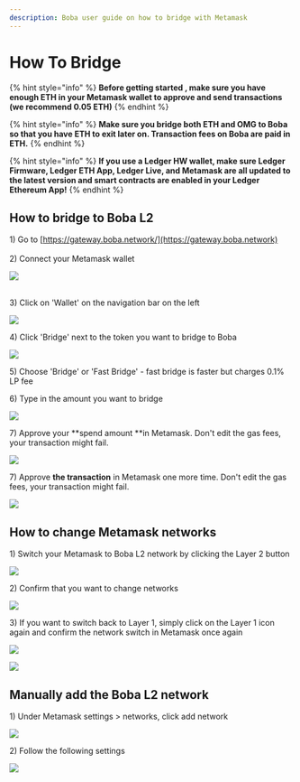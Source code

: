 ```yaml
---
description: Boba user guide on how to bridge with Metamask
---
```


# How To Bridge

{% hint style="info" %}
**Before getting started , make sure you have enough ETH in your Metamask wallet to approve and send transactions (we recommend 0.05 ETH)**
{% endhint %}

{% hint style="info" %}
**Make sure you bridge both ETH and OMG to Boba so that you have ETH to exit later on. Transaction fees on Boba are paid in ETH.**
{% endhint %}

{% hint style="info" %}
**If you use a Ledger HW wallet, make sure Ledger Firmware, Ledger ETH App, Ledger Live, and Metamask are all updated to the latest version and smart contracts are enabled in your Ledger Ethereum App!**
{% endhint %}

## How to bridge to Boba L2

1\) Go to [https://gateway.boba.network/](https://gateway.boba.network) \
\
2\) Connect your Metamask wallet&#x20;

![](../.gitbook/assets/screen-shot-2021-09-26-at-15.00.09.png)

\
3\) Click on 'Wallet' on the navigation bar on the left&#x20;

![](../.gitbook/assets/screen-shot-2021-09-26-at-15.04.54.png)

4\) Click 'Bridge' next to the token you want to bridge to Boba&#x20;

![](../.gitbook/assets/screen-shot-2021-09-26-at-15.06.21.png)

5\) Choose 'Bridge' or 'Fast Bridge' - fast bridge is faster but charges 0.1% LP fee&#x20;

6\) Type in the amount you want to bridge

![](../.gitbook/assets/screen-shot-2021-09-26-at-15.07.32.png)

7\) Approve your **spend amount **in Metamask. Don't edit the gas fees, your transaction might fail.

![](../.gitbook/assets/screen-shot-2021-09-26-at-15.09.45.png)

7\) Approve **the transaction** in Metamask one more time. Don't edit the gas fees, your transaction might fail.

![](<../.gitbook/assets/image (9).png>)

## How to change Metamask networks&#x20;

1\) Switch your Metamask to Boba L2 network by clicking the Layer 2 button

![](../.gitbook/assets/screen-shot-2021-09-26-at-15.11.49.png)

2\) Confirm that you want to change networks

![](../.gitbook/assets/screen-shot-2021-09-26-at-15.13.13.png)

3\) If you want to switch back to Layer 1, simply click on the Layer 1 icon again and confirm the network switch in Metamask once again

![](../.gitbook/assets/screen-shot-2021-09-26-at-15.14.21.png)

![](../.gitbook/assets/screen-shot-2021-09-26-at-15.15.19.png)

## Manually add the Boba L2 network

1\) Under Metamask settings > networks, click add network

![](../.gitbook/assets/screen-shot-2021-09-26-at-15.16.29.png)

2\) Follow the following settings

![](<../.gitbook/assets/image (10).png>)
